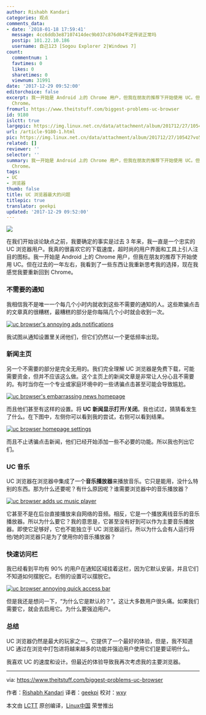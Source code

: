 ```yaml
---
author: Rishabh Kandari
categories: 观点
comments_data:
- date: '2018-01-18 17:59:41'
  message: 4cc6ddb3e87107414dec9b037c876d04不定传说正常吗
  postip: 101.22.10.186
  username: 自己123 [Sogou Explorer 2|Windows 7]
count:
  commentnum: 1
  favtimes: 0
  likes: 0
  sharetimes: 0
  viewnum: 31991
date: '2017-12-29 09:52:00'
editorchoice: false
excerpt: 我一开始是 Android 上的 Chrome 用户，但我在朋友的推荐下开始使用 UC。但在过去的一年左右，我看到了一些东西让我重新思考我的选择，现在我感觉我要重新回到
  Chrome。
fromurl: https://www.theitstuff.com/biggest-problems-uc-browser
id: 9180
islctt: true
largepic: https://img.linux.net.cn/data/attachment/album/201712/27/105427vo5izikyryn44jkm.png
url: /article-9180-1.html
pic: https://img.linux.net.cn/data/attachment/album/201712/27/105427vo5izikyryn44jkm.png.thumb.jpg
related: []
reviewer: ''
selector: ''
summary: 我一开始是 Android 上的 Chrome 用户，但我在朋友的推荐下开始使用 UC。但在过去的一年左右，我看到了一些东西让我重新思考我的选择，现在我感觉我要重新回到
  Chrome。
tags:
- UC
- 浏览器
thumb: false
title: UC 浏览器最大的问题
titlepic: true
translator: geekpi
updated: '2017-12-29 09:52:00'
---
```


![](https://img.linux.net.cn/data/attachment/album/201712/27/105427vo5izikyryn44jkm.png)


在我们开始谈论缺点之前，我要确定的事实是过去 3 年来，我一直是一个忠实的 UC 浏览器用户。我真的很喜欢它的下载速度，超时尚的用户界面和工具上引人注目的图标。我一开始是 Android 上的 Chrome 用户，但我在朋友的推荐下开始使用 UC。但在过去的一年左右，我看到了一些东西让我重新思考我的选择，现在我感觉我要重新回到 Chrome。


### 不需要的**通知**


我相信我不是唯一一个每几个小时内就收到这些不需要的通知的人。这些欺骗点击的文章真的很糟糕，最糟糕的部分是你每隔几个小时就会收到一次。


[![uc browser's annoying ads notifications](https://img.linux.net.cn/data/attachment/album/201712/27/105427iudsdz7i7ihiuhxh.png)](http://www.theitstuff.com/wp-content/uploads/2017/10/Untitled-design-6.png)


我试图从通知设置里关闭他们，但它们仍然以一个更低频率出现。


### **新闻主页**


另一个不需要的部分是完全无用的。我们完全理解 UC 浏览器是免费下载，可能需要资金，但并不应该这么做。这个主页上的新闻文章是非常让人分心且不需要的。有时当你在一个专业或家庭环境中的一些诱骗点击甚至可能会导致尴尬。


[![uc browser's embarrassing news homepage](https://img.linux.net.cn/data/attachment/album/201712/27/105428m8ygekgarbbrr9le.png)](http://www.theitstuff.com/wp-content/uploads/2017/10/Untitled-design-1-1.png)


而且他们甚至有这样的设置。将 **UC** **新闻显示打开/关闭**。我也试过，猜猜看发生了什么。在下图中，左侧你可以看到我的尝试，右侧可以看到结果。


[![uc browser homepage settings](https://img.linux.net.cn/data/attachment/album/201712/27/105429duz5dp2uq2pabud3.png)](http://www.theitstuff.com/wp-content/uploads/2017/12/uceffort.png)


而且不止诱骗点击新闻，他们已经开始添加一些不必要的功能。所以我也列出它们。


### UC **音乐**


UC 浏览器在浏览器中集成了一个**音乐播放器**来播放音乐。它只是能用，没什么特别的东西。那为什么还要呢？有什么原因呢？谁需要浏览器中的音乐播放器？


[![uc browser adds uc music player](https://img.linux.net.cn/data/attachment/album/201712/27/105429ak3y2gxgkiilfllp.png)](http://www.theitstuff.com/wp-content/uploads/2017/10/Untitled-design-3-1.png)


它甚至不是在后台直接播放来自网络的音频。相反，它是一个播放离线音乐的音乐播放器。所以为什么要它？我的意思是，它甚至没有好到可以作为主要音乐播放器。即使它足够好，它也不能独立于 UC 浏览器运行。所以为什么会有人运行将他/她的浏览器只是为了使用你的音乐播放器？


### **快速**访问栏


我已经看到平均有 90% 的用户在通知区域挂着这栏，因为它默认安装，并且它们不知道如何摆脱它。右侧的设置可以摆脱它。


[![uc browser annoying quick access bar](https://img.linux.net.cn/data/attachment/album/201712/27/105430brgw9eo6eoo8eons.png)](http://www.theitstuff.com/wp-content/uploads/2017/10/Untitled-design-4-1.png)


但是我还是想问一下，“为什么它是默认的？”。这让大多数用户很头痛。如果我们需要它，就会去启用它。为什么要强迫用户。


### 总结


UC 浏览器仍然是最大的玩家之一。它提供了一个最好的体验，但是，我不知道 UC 通过在浏览中打包进将越来越多的功能并强迫用户使用它们是要证明什么。


我喜欢 UC 的速度和设计。但最近的体验导致我再次考虑我的主要浏览器。




---


via: <https://www.theitstuff.com/biggest-problems-uc-browser>


作者：[Rishabh Kandari](https://www.theitstuff.com/author/reevkandari) 译者：[geekpi](https://github.com/geekpi) 校对：[wxy](https://github.com/wxy)


本文由 [LCTT](https://github.com/LCTT/TranslateProject) 原创编译，[Linux中国](https://linux.cn/) 荣誉推出
